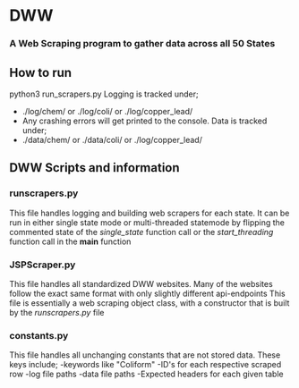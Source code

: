 # DWW
### A Web Scraping program to gather data across all 50 States
## How to run
python3 run_scrapers.py
Logging is tracked under;
  - ./log/chem/ or ./log/coli/ or ./log/copper_lead/
  - Any crashing errors will get printed to the console. 
Data is tracked under;
  - ./data/chem/ or ./data/coli/ or ./log/copper_lead/
## DWW Scripts and information
### runscrapers.py
This file handles logging and building web scrapers for each state. 
It can be run in either single state mode or multi-threaded statemode by flipping the commented state of the *single_state* function call
or the *start_threading* function call in the __main__ function
### JSPScraper.py
This file handles all standardized DWW websites. Many of the websites follow the exact same format with only slightly different api-endpoints
This file is essentially a web scraping object class, with a constructor that is built by the *runscrapers.py* file
### constants.py
This file handles all unchanging constants that are not stored data. These keys include;
  -keywords like "Coliform"
  -ID's for each respective scraped row
  -log file paths
  -data file paths
  -Expected headers for each given table
